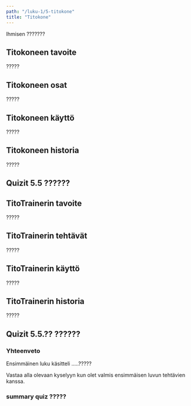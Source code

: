 ```yaml
---
path: "/luku-1/5-titokone"
title: "Titokone"
---
```


<div>
<lead>Ihmisen ???????</lead>
</div>

## Titokoneen tavoite
?????

## Titokoneen osat
?????

## Titokoneen käyttö
?????

## Titokoneen historia
?????

## Quizit 5.5 ??????

<!-- quiz 5.5 ????????????????? -->

<div><quiznator id="5caf0493fd9fd71425c6d6c6"></quiznator></div>

## TitoTrainerin tavoite
?????

## TitoTrainerin tehtävät
?????

## TitoTrainerin käyttö
?????

## TitoTrainerin historia
?????

## Quizit 5.5.?? ??????

<!-- quiz 5.5.??? ????????????????? -->

<div><quiznator id="5caf0493fd9fd71425c6d6c6"></quiznator></div>


### Yhteenveto
Ensimmäinen luku käsitteli .....?????

Vastaa alla olevaan kyselyyn kun olet valmis ensimmäisen luvun tehtävien kanssa.

### summary quiz ?????

<div><quiznator id="5caf0493fd9fd71425c6d6c6"></quiznator></div>

